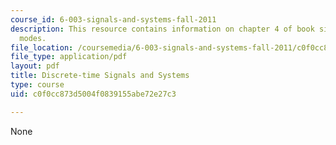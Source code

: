 ```yaml
---
course_id: 6-003-signals-and-systems-fall-2011
description: This resource contains information on chapter 4 of book signals and systems;
  modes.
file_location: /coursemedia/6-003-signals-and-systems-fall-2011/c0f0cc873d5004f0839155abe72e27c3_MIT6_003F11_chap4.pdf
file_type: application/pdf
layout: pdf
title: Discrete-time Signals and Systems
type: course
uid: c0f0cc873d5004f0839155abe72e27c3

---
```

None